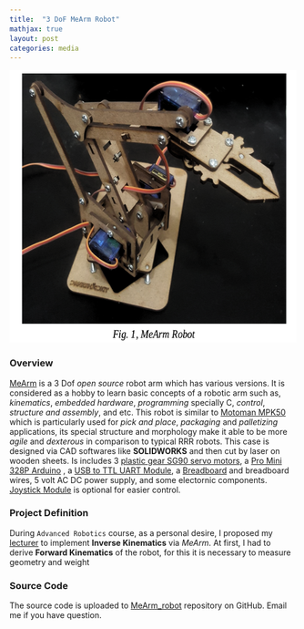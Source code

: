 ```yaml
---
title:  "3 DoF MeArm Robot"
mathjax: true
layout: post
categories: media
---
```


<p style="text-align:center;">
    <img width="608" height="478" src="/img/MeArm/MeArm_robot.png" alt="MeArm robot">
</p>

### Overview

[MeArm](https://mearm.com) is a 3 Dof _open source_ robot arm which has various versions. It is considered as a hobby to learn basic concepts of a robotic arm such as, _kinematics_, _embedded hardware_, _programming_ specially C, _control_, _structure and assembly_, and etc. This robot is similar to [Motoman MPK50](https://www.robots.com/robots/motoman-mpk50) which is particularly used for _pick and place_, _packaging_ and _palletizing_ applications, its special structure and morphology make it able to be more _agile_ and _dexterous_ in comparison to typical RRR robots. This case is designed via CAD softwares like __SOLIDWORKS__ and then cut by laser on wooden sheets. Is includes 3 [plastic gear SG90 servo motors](https://www.tinkermart.in/shop/small-servo-plastic-gear-sg90/), a [Pro Mini 328P Arduino](https://docs.arduino.cc/retired/boards/arduino-pro-mini?queryID=07baba49160a79c79ac8a60ec2d1300c&gl=1*nf7yzt*_ga*MTAzMTY0OTQ0MC4xNjY0MzcxNjg5*_ga_NEXN8H46L5*MTY2NDM3MTY4OS4xLjEuMTY2NDM3MTcxOC4wLjAuMA..)
, a [USB to TTL UART Module](https://www.robofactory.co.za/arduino-modules/158-6pin-cp2102-usb-20-to-ttl-uart-module-6pin-serial-converter.html), a [Breadboard](https://en.wikipedia.org/wiki/Breadboard) and breadboard wires, 5 volt AC DC power supply, and some electornic components. [Joystick Module](https://www.bol.com/nl/nl/p/ps2-joystick-breakout-module-game-controller-voor-arduino-en-raspberry-pi/9300000008325595/?Referrer=ADVNLGOO002013-G-135735704382-S-1678314345586-9300000008325595&gclid=CjwKCAjw4c-ZBhAEEiwAZ105RUMwHQnQxgklasez-0TLup4k1AlCo6KyziLVGZO-M3sZITQ_McglahoC1j0QAvD_BwE) is optional for easier control.

### Project Definition

During `Advanced Robotics` course, as a personal desire, I proposed my [lecturer](https://profile.ut.ac.ir/en/~mudehghani) to implement __Inverse Kinematics__ via _MeArm_. At first, I had to derive __Forward Kinematics__ of the robot, for this it is necessary to measure geometry and weight

### Source Code

The source code is uploaded to [MeArm_robot](https://github.com/Hamid-Manouchehri/MeArm_robot) repository on GitHub. Email me if you have question.
